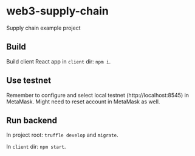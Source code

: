 # web3-supply-chain
Supply chain example project

## Build

Build client React app in `client` dir: `npm i`.

## Use testnet

Remember to configure and select local testnet (http://localhost:8545) in MetaMask. Might need to reset account in MetaMask as well.

## Run backend

In project root: `truffle develop` and `migrate`.

In `client` dir: `npm start`.
